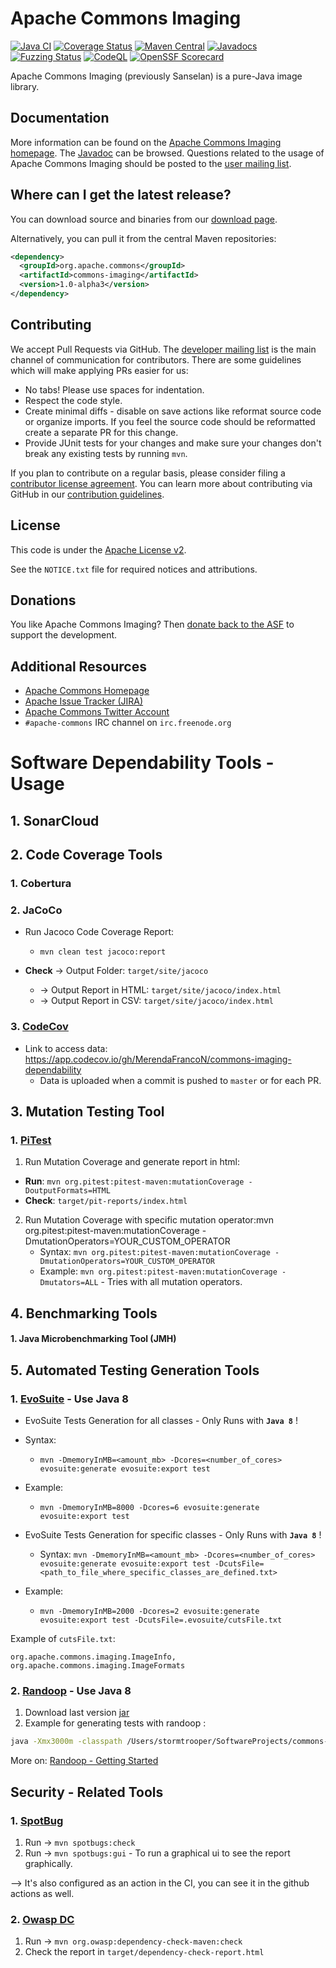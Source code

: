 <!---
 Licensed to the Apache Software Foundation (ASF) under one or more
 contributor license agreements.  See the NOTICE file distributed with
 this work for additional information regarding copyright ownership.
 The ASF licenses this file to You under the Apache License, Version 2.0
 (the "License"); you may not use this file except in compliance with
 the License.  You may obtain a copy of the License at

      http://www.apache.org/licenses/LICENSE-2.0

 Unless required by applicable law or agreed to in writing, software
 distributed under the License is distributed on an "AS IS" BASIS,
 WITHOUT WARRANTIES OR CONDITIONS OF ANY KIND, either express or implied.
 See the License for the specific language governing permissions and
 limitations under the License.
-->
<!---
 +======================================================================+
 |****                                                              ****|
 |****      THIS FILE IS GENERATED BY THE COMMONS BUILD PLUGIN      ****|
 |****                    DO NOT EDIT DIRECTLY                      ****|
 |****                                                              ****|
 +======================================================================+
 | TEMPLATE FILE: readme-md-template.md                                 |
 | commons-build-plugin/trunk/src/main/resources/commons-xdoc-templates |
 +======================================================================+
 |                                                                      |
 | 1) Re-generate using: mvn commons-build:readme-md                    |
 |                                                                      |
 | 2) Set the following properties in the component's pom:              |
 |    - commons.componentid (required, alphabetic, lower case)          |
 |    - commons.release.version (required)                              |
 |                                                                      |
 | 3) Example Properties                                                |
 |                                                                      |
 |  <properties>                                                        |
 |    <commons.componentid>math</commons.componentid>                   |
 |    <commons.release.version>1.2</commons.release.version>            |
 |  </properties>                                                       |
 |                                                                      |
 +======================================================================+
--->
Apache Commons Imaging
===================

[![Java CI](https://github.com/apache/commons-imaging/actions/workflows/maven.yml/badge.svg)](https://github.com/apache/commons-imaging/actions/workflows/maven.yml)
[![Coverage Status](https://codecov.io/gh/apache/commons-imaging/branch/master/graph/badge.svg)](https://app.codecov.io/gh/apache/commons-imaging/branch/master)
[![Maven Central](https://maven-badges.herokuapp.com/maven-central/org.apache.commons/commons-imaging/badge.svg?gav=true)](https://maven-badges.herokuapp.com/maven-central/org.apache.commons/commons-imaging/?gav=true)
[![Javadocs](https://javadoc.io/badge/org.apache.commons/commons-imaging/1.0-alpha3.svg)](https://javadoc.io/doc/org.apache.commons/commons-imaging/1.0-alpha3)
[![Fuzzing Status](https://oss-fuzz-build-logs.storage.googleapis.com/badges/apache-commons.svg)](https://bugs.chromium.org/p/oss-fuzz/issues/list?sort=-opened&can=1&q=proj:apache-commons)
[![CodeQL](https://github.com/apache/commons-imaging/actions/workflows/codeql-analysis.yml/badge.svg)](https://github.com/apache/commons-imaging/actions/workflows/codeql-analysis.yml)
[![OpenSSF Scorecard](https://api.securityscorecards.dev/projects/github.com/apache/commons-imaging/badge)](https://api.securityscorecards.dev/projects/github.com/apache/commons-imaging)

Apache Commons Imaging (previously Sanselan) is a pure-Java image library.

Documentation
-------------

More information can be found on the [Apache Commons Imaging homepage](https://commons.apache.org/proper/commons-imaging).
The [Javadoc](https://commons.apache.org/proper/commons-imaging/apidocs) can be browsed.
Questions related to the usage of Apache Commons Imaging should be posted to the [user mailing list][ml].

Where can I get the latest release?
-----------------------------------
You can download source and binaries from our [download page](https://commons.apache.org/proper/commons-imaging/download_imaging.cgi).

Alternatively, you can pull it from the central Maven repositories:

```xml
<dependency>
  <groupId>org.apache.commons</groupId>
  <artifactId>commons-imaging</artifactId>
  <version>1.0-alpha3</version>
</dependency>
```

Contributing
------------

We accept Pull Requests via GitHub. The [developer mailing list][ml] is the main channel of communication for contributors.
There are some guidelines which will make applying PRs easier for us:
+ No tabs! Please use spaces for indentation.
+ Respect the code style.
+ Create minimal diffs - disable on save actions like reformat source code or organize imports. If you feel the source code should be reformatted create a separate PR for this change.
+ Provide JUnit tests for your changes and make sure your changes don't break any existing tests by running ```mvn```.

If you plan to contribute on a regular basis, please consider filing a [contributor license agreement](https://www.apache.org/licenses/#clas).
You can learn more about contributing via GitHub in our [contribution guidelines](CONTRIBUTING.md).

License
-------
This code is under the [Apache License v2](https://www.apache.org/licenses/LICENSE-2.0).

See the `NOTICE.txt` file for required notices and attributions.

Donations
---------
You like Apache Commons Imaging? Then [donate back to the ASF](https://www.apache.org/foundation/contributing.html) to support the development.

Additional Resources
--------------------

+ [Apache Commons Homepage](https://commons.apache.org/)
+ [Apache Issue Tracker (JIRA)](https://issues.apache.org/jira/browse/IMAGING)
+ [Apache Commons Twitter Account](https://twitter.com/ApacheCommons)
+ `#apache-commons` IRC channel on `irc.freenode.org`

[ml]:https://commons.apache.org/mail-lists.html


# Software Dependability Tools - Usage

## 1. SonarCloud

## 2. Code Coverage Tools
### 1. Cobertura

### 2. JaCoCo
- Run  Jacoco Code Coverage Report:
  - `mvn clean test jacoco:report`

- **Check** -> Output Folder: `target/site/jacoco`
  - -> Output Report in HTML: `target/site/jacoco/index.html`
  - -> Output Report in CSV: `target/site/jacoco/index.html`

### 3. [CodeCov](https://about.codecov.io/)
- Link to access data: https://app.codecov.io/gh/MerendaFrancoN/commons-imaging-dependability
  - Data is uploaded when a commit is pushed to `master` or for each PR.

## 3. Mutation Testing Tool
### 1. [PiTest](https://pitest.org/quickstart/maven/) 
1. Run Mutation Coverage and generate report in html: 
 - **Run**: `mvn org.pitest:pitest-maven:mutationCoverage -DoutputFormats=HTML`
 - **Check**: `target/pit-reports/index.html`
2. Run Mutation Coverage with specific mutation operator:mvn org.pitest:pitest-maven:mutationCoverage -DmutationOperators=YOUR_CUSTOM_OPERATOR
   - Syntax: `mvn org.pitest:pitest-maven:mutationCoverage -DmutationOperators=YOUR_CUSTOM_OPERATOR`
   - Example: `mvn org.pitest:pitest-maven:mutationCoverage -Dmutators=ALL` - Tries with all mutation operators.

## 4. Benchmarking Tools
#### 1. Java Microbenchmarking Tool (JMH)

## 5. Automated Testing Generation Tools
### 1. [EvoSuite](https://www.evosuite.org/) - Use Java 8
- EvoSuite Tests Generation for all classes - Only Runs with **`Java 8`** !
- Syntax:
  - `mvn -DmemoryInMB=<amount_mb> -Dcores=<number_of_cores> evosuite:generate evosuite:export test`
- Example: 
  - `mvn -DmemoryInMB=8000 -Dcores=6 evosuite:generate evosuite:export test`


- EvoSuite Tests Generation for specific classes - Only Runs with **`Java 8`** !
  - Syntax: `mvn -DmemoryInMB=<amount_mb> -Dcores=<number_of_cores> evosuite:generate evosuite:export test -DcutsFile=<path_to_file_where_specific_classes_are_defined.txt>`
- Example:
  - `mvn -DmemoryInMB=2000 -Dcores=2 evosuite:generate evosuite:export test -DcutsFile=.evosuite/cutsFile.txt`

Example of `cutsFile.txt`:

`org.apache.commons.imaging.ImageInfo, org.apache.commons.imaging.ImageFormats`

### 2. [Randoop](https://randoop.github.io/randoop/) - Use Java 8 
1. Download last version [jar](https://randoop.github.io/randoop/manual/index.html#getting_randoop)
2. Example for generating tests with randoop : 
```bash 
java -Xmx3000m -classpath /Users/stormtrooper/SoftwareProjects/commons-imaging/target/commons-imaging-1.0-SNAPSHOT.jar:/Users/stormtrooper/Downloads/randoop-4.3.2/randoop-all-4.3.2.jar randoop.main.Main gentests --testclass=org.apache.commons.imaging.ImageInfo --output-limit=10
```

More on: [Randoop - Getting Started](https://randoop.github.io/randoop/manual/index.html#getting_randoop)

## Security - Related Tools
### 1. [SpotBug](https://spotbugs.github.io/)
1. Run -> `mvn spotbugs:check`
2. Run -> `mvn spotbugs:gui` - To run a graphical ui to see the report graphically.

--> It's also configured as an action in the CI, you can see it in the github actions as well.

### 2. [Owasp DC](https://owasp.org/www-project-dependency-check/)
1. Run -> `mvn org.owasp:dependency-check-maven:check`
2. Check the report in `target/dependency-check-report.html`